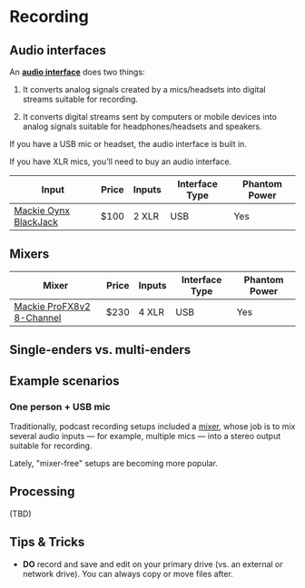 Recording
=======

## Audio interfaces

An [**audio interface**](https://en.wikipedia.org/wiki/Sound_card#Professional_soundcards_.28audio_interfaces.29) does two things:

1. It converts analog signals created by a mics/headsets into digital streams suitable for recording.

1. It converts digital streams sent by computers or mobile devices into analog signals suitable for headphones/headsets and speakers.

If you have a USB mic or headset, the audio interface is built in.

If you have XLR mics, you'll need to buy an audio interface.

| Input | Price | Inputs | Interface Type | Phantom Power |
| -- | -- | -- | -- | -- |
| [Mackie Oynx BlackJack](http://www.amazon.com/dp/B003VZG550/) | $100 | 2 XLR |USB | Yes |


## Mixers
| Mixer | Price | Inputs | Interface Type | Phantom Power |
| -- | -- | -- | -- | -- |
| [Mackie ProFX8v2 8-Channel](http://www.amazon.com/dp/B00VUU77XW/) | $230 | 4 XLR | USB | Yes|

## Single-enders vs. multi-enders

## Example scenarios

### One person + USB mic

Traditionally, podcast recording setups included a [mixer](https://en.wikipedia.org/wiki/Mixing_console), whose job is to mix several audio inputs — for example, multiple mics — into a stereo output suitable for recording.

Lately, "mixer-free" setups are becoming more popular.

## Processing

(TBD)

## Tips & Tricks

* **DO** record and save and edit on your primary drive (vs. an external or network drive). You can always copy or move files after.